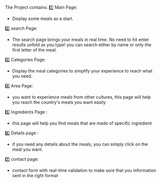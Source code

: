 The Project contains:
1️⃣ Main Page:
- Display some meals as a start.

2️⃣ search Page:
- The search page brings your meals in real time. No need to hit enter results unfold as you type! you can search either by name or only the first letter of the meal.

3️⃣ Categories Page:
- Display the meal categories to simplify your experience to reach what you need.

4️⃣ Area Page:
- you want to experience meals from other cultures, this page will help you reach the country's meals you want easily

5️⃣ Ingredients Page :
- this page will help you find meals that are made of specific ingredient

6️⃣ Details page :
- if you need any details about the meals, you can simply click on the meal you want.

7️⃣ contact page:
- contact form with real-time validation to make sure that you information sent in the right format
